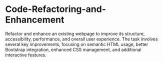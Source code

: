 # Code-Refactoring-and-Enhancement
Refactor and enhance an existing webpage to improve its structure, accessibility, performance, and overall user experience. The task involves several key improvements, focusing on semantic HTML usage, better Bootstrap integration, enhanced CSS management, and additional interactive features.
